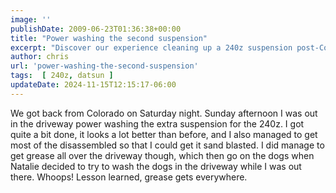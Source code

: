 ```yaml
---
image: ''
publishDate: 2009-06-23T01:36:38+00:00
title: "Power washing the second suspension"
excerpt: "Discover our experience cleaning up a 240z suspension post-Colorado trip. Watch out for unexpected grease, it gets everywhere!"
author: chris
url: 'power-washing-the-second-suspension'
tags:  [ 240z, datsun ] 
updateDate: 2024-11-15T12:15:17-06:00
---
```


We got back from Colorado on Saturday night. Sunday afternoon I was out in the driveway power washing the extra suspension for the 240z. I got quite a bit done, it looks a lot better than before, and I also managed to get most of the disassembled so that I could get it sand blasted. I did manage to get grease all over the driveway though, which then go on the dogs when Natalie decided to try to wash the dogs in the driveway while I was out there. Whoops! Lesson learned, grease gets everywhere.

